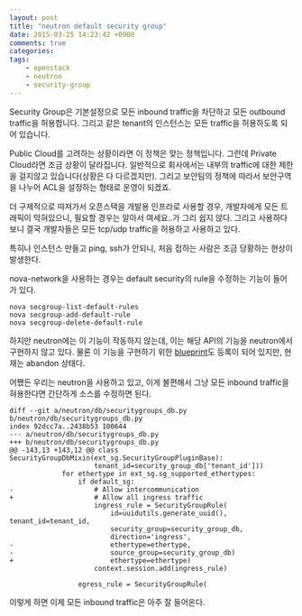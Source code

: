 ```yaml
---
layout: post
title: "neutron default security group"
date: 2015-03-25 14:23:42 +0900
comments: true
categories: 
tags:
    - openstack
    - neutron
    - security-group
---
```


Security Group은 기본설정으로 모든 inbound traffic을 차단하고 모든 outbound traffic을 허용합니다. 그리고 같은 tenant의 인스턴스는 모든 traffic을 허용하도록 되어 있습니다.

Public Cloud를 고려하는 상황이라면 이 정책은 맞는 정책입니다. 그런데 Private Cloud라면 조금 상황이 달라집니다. 일반적으로 회사에서는 내부의 traffic에 대한 제한을 걸지않고 있습니다(상황은 다 다르겠지만). 그리고 보안팀의 정책에 따라서 보안구역을 나누어 ACL을 설정하는 형태로 운영이 되겠죠.

더 구제적으로 따져가서 오픈스택을 개발용 인프라로 사용할 경우, 개발자에게 모든 트래픽이 막혀있으니, 필요할 경우는 알아서 여세요..가 그리 쉽지 않다. 그리고 사용하다보니 결국 개발자들은 모든 tcp/udp traffic을 허용하고 사용하고 있다.

특히나 인스턴스 만들고 ping, ssh가 안되니, 처음 접하는 사람은 조금 당황하는 현상이 발생한다.

nova-network을 사용하는 경우는 default security의 rule을 수정하는 기능이 들어가 있다.

    nova secgroup-list-default-rules
    nova secgroup-add-default-rule
    nova secgroup-delete-default-rule

하지만 neutron에는 이 기능이 작동하지 않는데, 이는 해당 API의 기능을 neutron에서 구현하지 않고 있다. 물론 이 기능을 구현하기 위한 [blueprint](https://blueprints.launchpad.net/neutron/+spec/default-rules-for-default-security-group)도 등록이 되어 있지만, 현재는 abandon 상태다.

어쨌든 우리는 neutron을 사용하고 있고, 이게 불편해서 그냥 모든 inbound traffic을 혀용한다면 간단하게 소스를 수정하면 된다.

    diff --git a/neutron/db/securitygroups_db.py b/neutron/db/securitygroups_db.py
    index 92dcc7a..2438b53 100644
    --- a/neutron/db/securitygroups_db.py
    +++ b/neutron/db/securitygroups_db.py
    @@ -143,13 +143,12 @@ class SecurityGroupDbMixin(ext_sg.SecurityGroupPluginBase):
                         tenant_id=security_group_db['tenant_id']))
                 for ethertype in ext_sg.sg_supported_ethertypes:
                     if default_sg:
    -                    # Allow intercommunication
    +                    # Allow all ingress traffic
                         ingress_rule = SecurityGroupRule(
                             id=uuidutils.generate_uuid(), tenant_id=tenant_id,
                             security_group=security_group_db,
                             direction='ingress',
    -                        ethertype=ethertype,
    -                        source_group=security_group_db)
    +                        ethertype=ethertype)
                         context.session.add(ingress_rule)

                     egress_rule = SecurityGroupRule(

이렇게 하면 이제 모든 inbound traffic은 아주 잘 들어온다.
